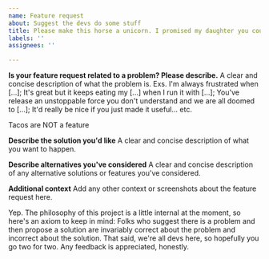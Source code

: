 ```yaml
---
name: Feature request
about: Suggest the devs do some stuff
title: Please make this horse a unicorn. I promised my daughter you could.
labels: ''
assignees: ''

---
```


**Is your feature request related to a problem? Please describe.**
A clear and concise description of what the problem is. Exs. I'm always frustrated when [...]; It's great but it keeps eating my [...] when I run it with [...]; You've release an unstoppable force you don't understand and we are all doomed to [...]; It'd really be nice if you just made it useful... etc.

Tacos are NOT a feature

**Describe the solution you'd like**
A clear and concise description of what you want to happen.

**Describe alternatives you've considered**
A clear and concise description of any alternative solutions or features you've considered.

**Additional context**
Add any other context or screenshots about the feature request here.

Yep. The philosophy of this project is a little internal at the moment, so here's an axiom to keep in mind:
Folks who suggest there is a problem and then propose a solution are invariably correct about the problem and incorrect about the solution. 
That said, we're all devs here, so hopefully you go two for two. Any feedback is appreciated, honestly.
